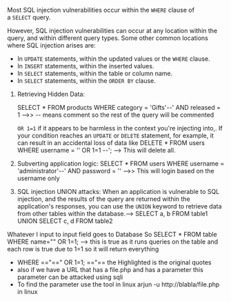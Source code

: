 
Most SQL injection vulnerabilities occur within the `WHERE` clause of a `SELECT` query. 

However, SQL injection vulnerabilities can occur at any location within the query, and within different query types. Some other common locations where SQL injection arises are:

- In `UPDATE` statements, within the updated values or the `WHERE` clause.
- In `INSERT` statements, within the inserted values.
- In `SELECT` statements, within the table or column name.
- In `SELECT` statements, within the `ORDER BY` clause.


1. Retrieving Hidden Data:

	SELECT * FROM products WHERE category = 'Gifts'--' AND released = 1 -->> -- means comment so the rest of the query will be commented
	
	`OR 1=1`  if it appears to be harmless in the context you're injecting into,. If your condition reaches an `UPDATE` or `DELETE` statement, for example, it can result in an accidental loss of data like DELETE * FROM users WHERE username = '' OR 1=1 --'; --> This will delete all.


2. Subverting application logic:
	SELECT * FROM users WHERE username = 'administrator'--' AND password = '' -->> This will login based on the username only

3. SQL injection UNION attacks:
	When an application is vulnerable to SQL injection, and the results of the query are returned within the application's responses, you can use the `UNION` keyword to retrieve data from other tables within the database.--> SELECT a, b FROM table1 UNION SELECT c, d FROM table2
	
	






















Whatever I input to input field goes to Database
So
SELECT * FROM table WHERE name="" OR 1=1; --> this is true as it runs queries on the table and each row is true due to 1=1 so it will return everything
- WHERE =="==" OR 1=1; =="==   the Highlighted is the original quotes
- also if we have a URL that has a file.php and has a parameter this parameter can be attacked using sqli 
- To find the parameter use the tool in linux arjun -u http://blabla/file.php in linux


